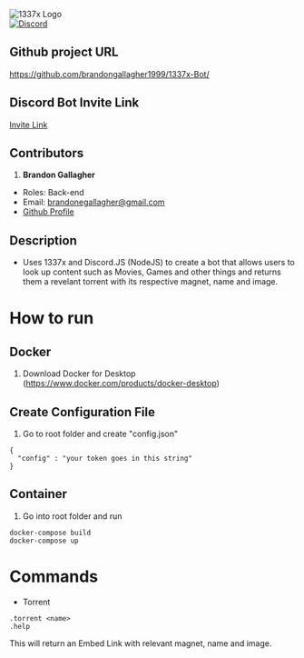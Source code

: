 ![1337x Logo](https://img.ibxk.com.br/2015/07/22/22123545851313.jpg)
<br>
[![Discord](https://img.shields.io/discord/702220357834244248.svg?label=&logo=discord&logoColor=ffffff&color=7389D8&labelColor=6A7EC2)](https://discord.gg/4bnxYvj)

## Github project URL
https://github.com/brandongallagher1999/1337x-Bot/

## Discord Bot Invite Link
[Invite Link](https://discord.com/api/oauth2/authorize?client_id=733428046845050982&permissions=536921088&scope=bot)

## Contributors
1. **Brandon Gallagher**
  - Roles: Back-end
  - Email: brandonegallagher@gmail.com
  - [Github Profile](https://github.com/brandongallagher1999)

## Description
- Uses 1337x and Discord.JS (NodeJS) to create a bot that allows users to look up content such as Movies, Games and other things and returns them a revelant
torrent with its respective magnet, name and image.

# How to run
## Docker
1. Download Docker for Desktop (https://www.docker.com/products/docker-desktop)

## Create Configuration File
1. Go to root folder and create "config.json"
```
{
  "config" : "your token goes in this string"
}
```

## Container
1. Go into root folder and run
```
docker-compose build
docker-compose up
```
  
# Commands
- Torrent
```
.torrent <name>
.help
```
This will return an Embed Link with relevant magnet, name and image.
